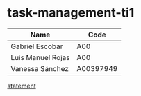 # task-management-ti1

| Name | Code |
| ----------- | ----------- |
| Gabriel Escobar | A00 |
| Luis Manuel Rojas | A00 |
| Vanessa Sánchez | A00397949 |

[statement](https://docs.google.com/document/d/1bUBshSkx8HD5boQoSkGWdruNlDM0Ph8V/edit)
